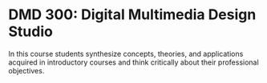 # DMD 300: Digital Multimedia Design Studio

In this course students synthesize concepts, theories, and applications acquired in introductory courses and think critically about their professional objectives.